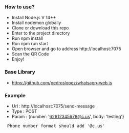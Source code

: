 
### How to use?
- Install Node.js V 14++
- Install nodemon globally
- Clone or download this repo
- Enter to the project directory
- Run npm install
- Run npm run start
- Open browser and go to address http://localhost:7075
- Scan the QR Code
- Enjoy!

### Base Library
- https://github.com/pedroslopez/whatsapp-web.js


### Example
- Url : http://localhost:7075/send-message
- Type : POST
- Param : {number: '62812345678@c.us', body: 'testing'}

<pre>
 Phone number format should add '@c.us'
<pre>

